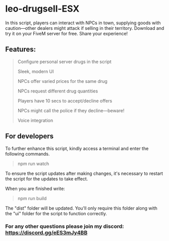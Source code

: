 # leo-drugsell-ESX
In this script, players can interact with NPCs in town, supplying goods with caution—other dealers might attack if selling in their territory. Download and try it on your FiveM server for free. Share your experience!

## Features:
>Configure personal server drugs in the script
>
>Sleek, modern UI
>
>NPCs offer varied prices for the same drug
>
>NPCs request different drug quantities
>
>Players have 10 secs to accept/decline offers
>
>NPCs might call the police if they decline—beware!
>
>Voice integration

## For developers
To further enhance this script, kindly access a terminal and enter the following commands.
> npm run watch
> 
To ensure the script updates after making changes, it's necessary to restart the script for the updates to take effect.

When you are finished write:
> npm run build
>
The "dist" folder will be updated. You'll only require this folder along with the "ui" folder for the script to function correctly.

### For any other questions please join my discord: https://discord.gg/eES3mJy4BB

